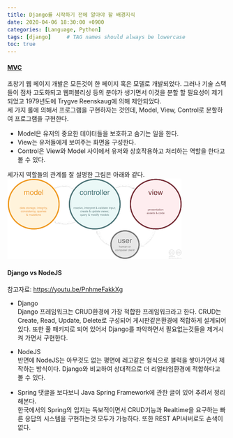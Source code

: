 ```yaml
---
title: Django를 시작하기 전에 알아야 할 배경지식
date: 2020-04-06 18:30:00 +0900
categories: [Language, Python]
tags: [django]     # TAG names should always be lowercase
toc: true
---
```


#### [MVC](https://www.essenceandartifact.com/2012/12/the-essence-of-mvc.html)
초창기 웹 페이지 개발은 모든것이 한 페이지 혹은 모델로 개발되었다.
그러나 기술 스택들이 점차 고도화되고 웹퍼블리싱 등의 분야가 생기면서 이것을 분할 할 필요성이 제기되었고 1979년도에 Trygve Reenskaug에 의해 제안되었다.  
세 가지 롤에 의해서 프로그램을 구현하자는 것인데, Model, View, Control로 분할하여 프로그램을 구현한다.  
* Model은 유저의 중요한 데이터들을 보호하고 숨기는 일을 한다.  
* View는 유저들에게 보여주는 화면을 구성한다.  
* Control은 View와 Model 사이에서 유저와 상호작용하고 처리하는 역할을 한다고 볼 수 있다.    

세가지 역할들의 관계를 잘 설명한 그림은 아래와 같다.
![MVC Roles](/assets/img/20-04-06_mvc_role_diagram.png)  

#### Django vs NodeJS
참고자료: <https://youtu.be/PnhmeFakkXg>  
* Django  
    Django 프레임워크는 CRUD환경에 가장 적합한 프레임워크라고 한다.
    CRUD는 Create, Read, Update, Delete로 구성되어 게시판같은환경에 적합하게 설계되어 있다.
    또한 풀 패키지로 되어 있어서 Django를 파악하면서 필요없는것들을 제거시켜 가면서 구현한다.
    
* NodeJS  
    반면에 NodeJS는 아무것도 없는 평면에 레고같은 형식으로 블럭을 쌓아가면서 제작하는 방식이다.
    Django와 비교하여 상대적으로 더 리얼타임환경에 적합하다고 볼 수 있다.
    
* Spring
    댓글을 보다보니 Java Spring Framework에 관한 글이 있어 추려서 정리해본다.  
    한국에서의 Spring의 입지는 독보적이면서 CRUD기능과 Realtime을 요구하는 빠른 응답의 시스템을 구현하는것 모두가 가능하다.
    또한 REST API서버로도 손색이 없다.
